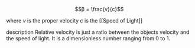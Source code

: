 
$$β = \frac{v}{c}$$

where
$v$ is the proper velocity
$c$ is the [[Speed of Light]]

description
	Relative velocity is just a ratio between the objects velocity and the speed of light. It is a dimensionless number ranging from 0 to 1.
